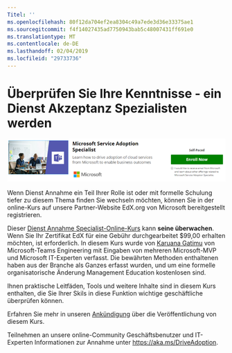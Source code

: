 ```yaml
---
Titel: ''
ms.openlocfilehash: 80f12da704ef2ea8304c49a7ede3d36e33375ae1
ms.sourcegitcommit: f4f14027435ad7750943bab5c48007431ff691e0
ms.translationtype: MT
ms.contentlocale: de-DE
ms.lasthandoff: 02/04/2019
ms.locfileid: "29733736"
---
```

# <a name="validate-your-skills---become-a-service-adoption-specialist"></a>Überprüfen Sie Ihre Kenntnisse - ein Dienst Akzeptanz Spezialisten werden

![Dienst Annahme Specialist-Kurs](media/champs_sascourse.png)

Wenn Dienst Annahme ein Teil Ihrer Rolle ist oder mit formelle Schulung tiefer zu diesem Thema finden Sie wechseln möchten, können Sie in der online-Kurs auf unsere Partner-Website EdX.org von Microsoft bereitgestellt registrieren. 

Dieser [Dienst Annahme Specialist-Online-Kurs](https://aka.ms/AdoptionCert) kann **seine überwachen**.  Wenn Sie Ihr Zertifikat EdX für eine Gebühr durchgearbeitet $99,00 erhalten möchten, ist erforderlich.  In diesem Kurs wurde von [Karuana Gatimu](https://linkedin.com/in/karuanagatimu) von Microsoft-Teams Engineering mit Eingaben von mehreren Microsoft-MVP und Microsoft IT-Experten verfasst.  Die bewährten Methoden enthaltenen haben aus der Branche als Ganzes erfasst wurden, und um eine formelle organisatorische Änderung Management Education kostenlosen sind.  

Ihnen praktische Leitfäden, Tools und weitere Inhalte sind in diesem Kurs enthalten, die Sie Ihrer Skils in diese Funktion wichtige geschäftliche überprüfen können.  

Erfahren Sie mehr in unseren [Ankündigung](https://aka.ms/AdoptionCertAnnouncement) über die Veröffentlichung von diesem Kurs. 

Teilnehmen an unsere online-Community Geschäftsbenutzer und IT-Experten Informationen zur Annahme unter https://aka.ms/DriveAdoption. 
